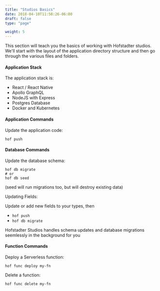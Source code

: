 ```yaml
---
title: "Studios Basics"
date: 2018-04-10T11:58:26-06:00
draft: false
type: "page"

weight: 5
---
```


This section will teach you the basics of
working with Hofstadter studios.
We'll start with the layout of the
application directory structure
and then go through the various files and folders.


#### Application Stack

The application stack is:

- React / React Native
- Apollo GraphQL
- NodeJS with Express
- Postgres Database
- Docker and Kubernetes


#### Application Commands

Update the application code:

```
hof push
```

#### Database Commands

Update the database schema:

```
hof db migrate
# or
hof db seed
```

(seed will run migrations too, but will destroy existing data)

Updating Fields:

Update or add new fields to your types, then

- `hof push`
- `hof db migrate`

Hofstadter Studios handles schema updates and database migrations
seemlessly in the background for you


#### Function Commands

Deploy a Serverless function:

```
hof func deploy my-fn
```

Delete a function:

```
hof func delete my-fn
```
